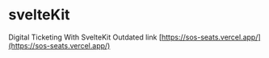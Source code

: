 # svelteKit
 Digital Ticketing With SvelteKit
Outdated link [https://sos-seats.vercel.app/](https://sos-seats.vercel.app/)
